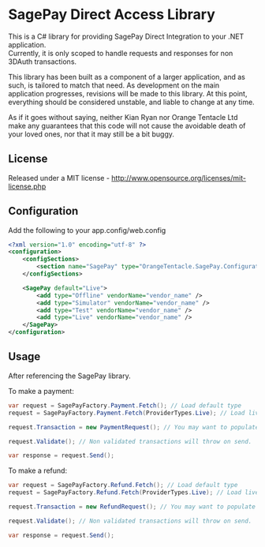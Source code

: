 SagePay Direct Access Library
==

This is a C# library for providing SagePay Direct Integration to your .NET application.  
Currently, it is only scoped to handle requests and responses for non 3DAuth transactions.

This library has been built as a component of a larger application, and as such, 
is tailored to match that need.  As development on the main application progresses, 
revisions will be made to this library.  At this point, everything should be 
considered unstable, and liable to change at any time.

As if it goes without saying, neither Kian Ryan nor Orange Tentacle Ltd make any 
guarantees that this code will not cause the avoidable death of your loved ones, 
nor that it may still be a bit buggy.

License
--

Released under a MIT license - http://www.opensource.org/licenses/mit-license.php

Configuration
--

Add the following to your app.config/web.config

```xml
<?xml version="1.0" encoding="utf-8" ?>
<configuration>
	<configSections>
		<section name="SagePay" type="OrangeTentacle.SagePay.Configuration.SageConfiguration, SagePay" />
	</configSections>

	<SagePay default="Live">
		<add type="Offline" vendorName="vendor_name" />
		<add type="Simulator" vendorName="vendor_name" />
		<add type="Test" vendorName="vendor_name" />
		<add type="Live" vendorName="vendor_name" />
	</SagePay>
</configuration>
```

Usage
--

After referencing the SagePay library.

To make a payment:


```csharp
var request = SagePayFactory.Payment.Fetch(); // Load default type
request = SagePayFactory.Payment.Fetch(ProviderTypes.Live); // Load live type

request.Transaction = new PaymentRequest(); // You may want to populate the transaction

request.Validate(); // Non validated transactions will throw on send.

var response = request.Send();
```

To make a refund:


```csharp
var request = SagePayFactory.Refund.Fetch(); // Load default type
request = SagePayFactory.Refund.Fetch(ProviderTypes.Live); // Load live type

request.Transaction = new RefundRequest(); // You may want to populate the transaction

request.Validate(); // Non validated transactions will throw on send.

var response = request.Send();
```
